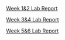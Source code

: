 [Week 1&2 Lab Report](https://ayaaa99.github.io/cse15l-lab-reports/lab-report-1-week-2.html)

[Week 3&4 Lab Report](https://ayaaa99.github.io/cse15l-lab-reports/lab-report-2-week-4.html)

[Week 5&6 Lab Report](https://ayaaa99.github.io/cse15l-lab-reports/lab-report-2-week-6.html)
